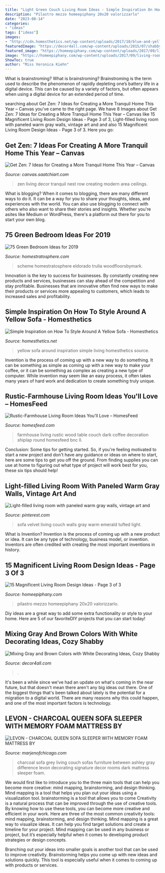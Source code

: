 ```yaml
---
title: "Light Green Couch Living Room Ideas - Simple Inspiration On How To Style Around A Yellow Sofa"
description: "Pilastro mezzo homeepiphany 20x20 valorizzarlo"
date: "2023-08-14"
categories:
- "ideas"
tags: ["ideas"]
images:
- "http://cdn.homesthetics.net/wp-content/uploads/2017/10/blue-and-yellow-living-room.jpg"
featuredImage: "https://decor4all.com/wp-content/uploads/2015/07/shabby-chic-ideas-vintage-style-13.jpg"
featured_image: "https://homeepiphany.com/wp-content/uploads/2017/09/living-rooms_412-768x1025.jpg"
image: "https://homeepiphany.com/wp-content/uploads/2017/09/living-rooms_412-768x1025.jpg"
ShowToc: true
author: "Miss Veronica Kiehn"
---
```



What is brainstroming?
What is brainstroming? Brainstroming is the term used to describe the phenomenon of rapidly depleting one’s battery life in a digital device. This can be caused by a variety of factors, but often appears when using a digital device for an extended period of time.

	

		
searching about Get Zen: 7 Ideas for Creating a More Tranquil Home This Year – Canvas you've came to the right page. We have 8 Images about Get Zen: 7 Ideas for Creating a More Tranquil Home This Year – Canvas like 15 Magnificent Living Room Design Ideas - Page 3 of 3, Light-filled living room with paneled warm gray walls, vintage art and and also 15 Magnificent Living Room Design Ideas - Page 3 of 3. Here you go:
		
    
## Get Zen: 7 Ideas For Creating A More Tranquil Home This Year – Canvas

<img loading=lazy src="http://canvas.saatchiart.com/wp-content/uploads/2016/01/zen-living-room-decor-row-house-nest.jpg" onerror="this.onerror=null;this.src='https://tse1.mm.bing.net/th?id=OIP.sgLzDdUIq-VbnTj4jy3_tgHaLI&amp;pid=15.1';" alt="Get Zen: 7 Ideas for Creating a More Tranquil Home This Year – Canvas">

_Source: canvas.saatchiart.com_

>zen living decor tranquil nest row creating modern area ceilings. 

	

What is blogging?
When it comes to blogging, there are many different ways to do it. It can be a way for you to share your thoughts, ideas, and experiences with the world. You can also use blogging to connect with others who also want to share their stories and insights. Whether you're asites like Medium or WordPress, there's a platform out there for you to start your own blog.

    
## 75 Green Bedroom Ideas For 2019

<img loading=lazy src="https://www.homestratosphere.com/wp-content/uploads/2018/02/michael-hall-home-bedroom-tr-020618.jpg" onerror="this.onerror=null;this.src='https://tse2.mm.bing.net/th?id=OIP.X_O5TqSJgWHZvc55sp6VYAHaEo&amp;pid=15.1';" alt="75 Green Bedroom Ideas for 2019">

_Source: homestratosphere.com_

>scheme homestratosphere eldorado trulia woodfloorsbymark. 

	

Innovation is the key to success for businesses. By constantly creating new products and services, businesses can stay ahead of the competition and stay profitable. Businesses that are innovative often find new ways to make their products or services more appealing to customers, which leads to increased sales and profitability.

    
## Simple Inspiration On How To Style Around A Yellow Sofa - Homesthetics

<img loading=lazy src="http://cdn.homesthetics.net/wp-content/uploads/2017/10/blue-and-yellow-living-room.jpg" onerror="this.onerror=null;this.src='https://tse4.mm.bing.net/th?id=OIP.JUTXS-DHAME4JfDsaoTTTgHaE8&amp;pid=15.1';" alt="Simple Inspiration on How To Style Around A Yellow Sofa - Homesthetics">

_Source: homesthetics.net_

>yellow sofa around inspiration simple living homesthetics source. 

	

Invention is the process of coming up with a new way to do something. It can be something as simple as coming up with a new way to make your coffee, or it can be something as complex as creating a new type of computer. While invention may seem like an easy process, it often takes many years of hard work and dedication to create something truly unique.

    
## Rustic-Farmhouse Living Room Ideas You&#039;ll Love – HomesFeed

<img loading=lazy src="http://homesfeed.com/wp-content/uploads/2018/07/farmhouse-rustic-living-room-idea-white-shiplap-ceilings-dark-wood-floorings-wood-round-top-coffee-table-white-couch-white-upholstered-armchair-chalkboard-wall-decoration.jpg" onerror="this.onerror=null;this.src='https://tse1.mm.bing.net/th?id=OIP.Of23dTmxlTEngBiEpLJw7gHaLF&amp;pid=15.1';" alt="Rustic-Farmhouse Living Room Ideas You&#039;ll Love – HomesFeed">

_Source: homesfeed.com_

>farmhouse living rustic wood table couch dark coffee decoration shiplap round homesfeed bnc ll. 

	

Conclusion: Some tips for getting started.
So, if you're feeling motivated to start a new project and don't have any guidance or ideas on where to start, here are some tips to get you off the ground. From finding supplies you can use at home to figuring out what type of project will work best for you, these six tips should help!

    
## Light-filled Living Room With Paneled Warm Gray Walls, Vintage Art And

<img loading=lazy src="https://i.pinimg.com/736x/a5/82/9e/a5829ef3f555f7b48270e7174554d1d1--green-velvet-sofa-green-couches.jpg" onerror="this.onerror=null;this.src='https://tse4.mm.bing.net/th?id=OIP.nMh7YUecV0WTQG8Q1D5BEwHaJ3&amp;pid=15.1';" alt="Light-filled living room with paneled warm gray walls, vintage art and">

_Source: pinterest.com_

>sofa velvet living couch walls gray warm emerald tufted light. 

	

What is Invention?
Invention is the process of coming up with a new product or idea. It can be any type of technology, business model, or invention. Inventors are often credited with creating the most important inventions in history.

    
## 15 Magnificent Living Room Design Ideas - Page 3 Of 3

<img loading=lazy src="https://homeepiphany.com/wp-content/uploads/2017/09/living-rooms_412-768x1025.jpg" onerror="this.onerror=null;this.src='https://tse3.mm.bing.net/th?id=OIP.Uj5f9KTiLmHD_kO8jnUMIQHaJ4&amp;pid=15.1';" alt="15 Magnificent Living Room Design Ideas - Page 3 of 3">

_Source: homeepiphany.com_

>pilastro mezzo homeepiphany 20x20 valorizzarlo. 

	

Diy ideas are a great way to add some extra functionality or style to your home. Here are 5 of our favoriteDIY projects that you can start today!

    
## Mixing Gray And Brown Colors With White Decorating Ideas, Cozy Shabby

<img loading=lazy src="https://decor4all.com/wp-content/uploads/2015/07/shabby-chic-ideas-vintage-style-13.jpg" onerror="this.onerror=null;this.src='https://tse4.mm.bing.net/th?id=OIP.ZaVv5DIX_WuPl_QrBjOVqwHaJ3&amp;pid=15.1';" alt="Mixing Gray and Brown Colors with White Decorating Ideas, Cozy Shabby">

_Source: decor4all.com_

>. 

	

It's been a while since we've had an update on what's coming in the near future, but that doesn't mean there aren't any big ideas out there. One of the biggest things that's been talked about lately is the potential for a migration to a digital world. There are many reasons why this could happen, and one of the most important factors is technology.

    
## LEVON - CHARCOAL QUEEN SOFA SLEEPER WITH MEMORY FOAM MATTRESS BY

<img loading=lazy src="https://marjenofchicago.com/sites/default/files/73403-38-35-t501-sd_2.jpg" onerror="this.onerror=null;this.src='https://tse1.mm.bing.net/th?id=OIP.xrrBQnKYMmXx_ugzkZF9MAHaE8&amp;pid=15.1';" alt="LEVON - CHARCOAL QUEEN SOFA SLEEPER WITH MEMORY FOAM MATTRESS BY">

_Source: marjenofchicago.com_

>charcoal sofa grey living couch sofas furniture between ashley gray difference levon decorating signature decor rooms dark mattress sleeper foam. 

	

We would first like to introduce you to the three main tools that can help you become more creative: mind mapping, brainstorming, and design thinking. Mind mapping is a tool that helps you plan out your ideas using a visualization tool. brainstorming is a tool that allows you to come
Creativity is a natural process that can be improved through the use of creative tools. By knowing how to use these tools, you can become more creative and efficient in your work. Here are three of the most common creativity tools: mind mapping, brainstorming, and design thinking.
Mind mapping is a great way to visualize ideas. It can help you find target solutions and create a timeline for your project. Mind mapping can be used in any business or project, but it’s especially helpful when it comes to developing product strategies or design concepts.

Branching out your ideas into smaller goals is another tool that can be used to improve creativity. Brainstorming helps you come up with new ideas and solutions quickly. This tool is especially useful when it comes to coming up with products or services.

